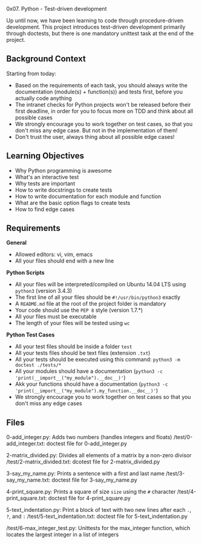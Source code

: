 0x07. Python - Test-driven development

Up until now, we have been learning to code through procedure-driven development. This project introduces test-driven development primarily through doctests, but there is one mandatory unittest task at the end of the project.

## Background Context
Starting from today:
- Based on the requirements of each task, you should always write the documentation (module(s) + function(s)) and tests first, before you actually code anything
- The intranet checks for Python projects won't be released before their first deadline, in order for you to focus more on TDD and think about all possible cases
- We strongly encourage you to work together on test cases, so that you don't miss any edge case. But not in the implementation of them!
- Don't trust the user, always thing about all possible edge cases!

## Learning Objectives
- Why Python programming is awesome
- What's an interactive test
- Why tests are important
- How to write docstrings to create tests
- How to write documentation for each module and function
- What are the basic option flags to create tests
- How to find edge cases

## Requirements
**General**
- Allowed editors: vi, vim, emacs
- All your files should end with a new line

**Python Scripts**
- All your files will be interpreted/compiled on Ubuntu 14.04 LTS using `python3` (version 3.4.3)
- The first line of all your files should be `#!/usr/bin/python3` exactly
- A `README.md` file at the root of the project folder is mandatory
- Your code should use the `PEP 8` style (version 1.7.*)
- All your files must be executable
- The length of your files will be tested using `wc`

**Python Test Cases**
- All your test files should be inside a folder `test`
- All your tests files should be text files (extension `.txt`)
- All your tests should be executed using this command: `python3 -m doctest ./tests/*`
- All your modules should have a documentation (`python3 -c 'print(__import__("my_module").__doc__)'`)
- Akk your functions should have a documentation (`python3 -c 'print(__import__("my_module").my_function.__doc__)'`)
- We strongly encourage you to work together on test cases so that you don't miss any edge cases

## Files
0-add_integer.py:
	Adds two numbers (handles integers and floats)
/test/0-add_integer.txt:
	doctest file for 0-add_integer.py

2-matrix_divided.py:
	Divides all elements of a matrix by a non-zero divisor
/test/2-matrix_divided.txt:
	dcotest file for 2-matrix_divided.py

3-say_my_name.py:
	Prints a sentence with a first and last name
/test/3-say_my_name.txt:
	doctest file for 3-say_my_name.py

4-print_square.py:
	Prints a square of size `size` using the `#` character
/test/4-print_square.txt:
	doctest file for 4-print_square.py

5-text_indentation.py:
	Print a block of text with two new lines after each `.`, `?`, and `:`
/test/5-text_indentation.txt:
	doctest file for 5-text_indentation.py

/test/6-max_integer_test.py:
	Unittests for the max_integer function, which locates the largest integer in a list of integers
